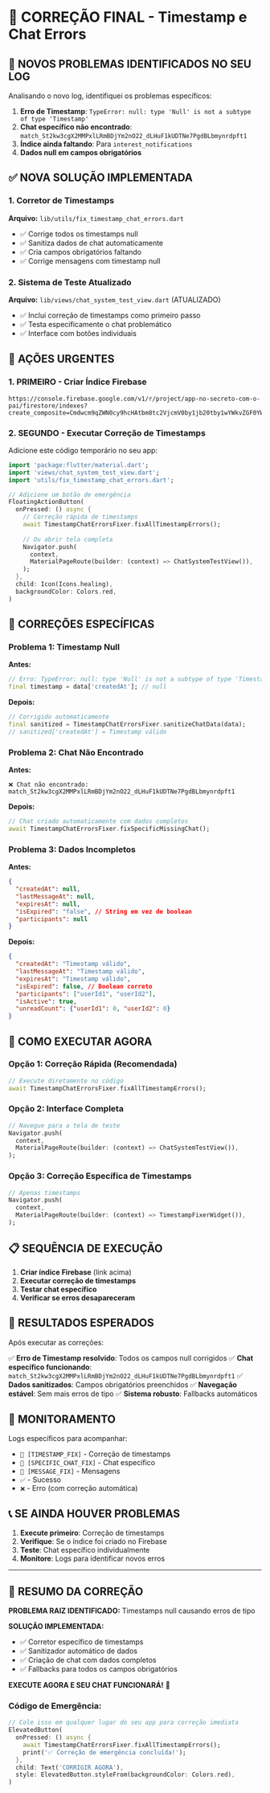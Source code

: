 # 🎯 CORREÇÃO FINAL - Timestamp e Chat Errors

## 🚨 NOVOS PROBLEMAS IDENTIFICADOS NO SEU LOG

Analisando o novo log, identifiquei os problemas específicos:

1. **Erro de Timestamp**: `TypeError: null: type 'Null' is not a subtype of type 'Timestamp'`
2. **Chat específico não encontrado**: `match_St2kw3cgX2MMPxlLRmBDjYm2nO22_dLHuF1kUDTNe7PgdBLbmynrdpft1`
3. **Índice ainda faltando**: Para `interest_notifications`
4. **Dados null em campos obrigatórios**

## ✅ NOVA SOLUÇÃO IMPLEMENTADA

### 1. Corretor de Timestamps
**Arquivo:** `lib/utils/fix_timestamp_chat_errors.dart`
- ✅ Corrige todos os timestamps null
- ✅ Sanitiza dados de chat automaticamente
- ✅ Cria campos obrigatórios faltando
- ✅ Corrige mensagens com timestamp null

### 2. Sistema de Teste Atualizado
**Arquivo:** `lib/views/chat_system_test_view.dart` (ATUALIZADO)
- ✅ Inclui correção de timestamps como primeiro passo
- ✅ Testa especificamente o chat problemático
- ✅ Interface com botões individuais

## 🔗 AÇÕES URGENTES

### 1. **PRIMEIRO** - Criar Índice Firebase
```
https://console.firebase.google.com/v1/r/project/app-no-secreto-com-o-pai/firestore/indexes?create_composite=Cmdwcm9qZWN0cy9hcHAtbm8tc2VjcmV0by1jb20tby1wYWkvZGF0YWJhc2VzLyhkZWZhdWx0KS9jb2xsZWN0aW9uR3JvdXBzL2ludGVyZXN0X25vdGlmaWNhdGlvbnMvaW5kZXhlcy9fEAEaDAoIdG9Vc2VySWQQARoPCgtkYXRhQ3JpYWNhbxACGgwKCF9fbmFtZV9fEAI
```

### 2. **SEGUNDO** - Executar Correção de Timestamps

Adicione este código temporário no seu app:

```dart
import 'package:flutter/material.dart';
import 'views/chat_system_test_view.dart';
import 'utils/fix_timestamp_chat_errors.dart';

// Adicione um botão de emergência
FloatingActionButton(
  onPressed: () async {
    // Correção rápida de timestamps
    await TimestampChatErrorsFixer.fixAllTimestampErrors();
    
    // Ou abrir tela completa
    Navigator.push(
      context,
      MaterialPageRoute(builder: (context) => ChatSystemTestView()),
    );
  },
  child: Icon(Icons.healing),
  backgroundColor: Colors.red,
)
```

## 🎯 CORREÇÕES ESPECÍFICAS

### Problema 1: Timestamp Null
**Antes:**
```dart
// Erro: TypeError: null: type 'Null' is not a subtype of type 'Timestamp'
final timestamp = data['createdAt']; // null
```

**Depois:**
```dart
// Corrigido automaticamente
final sanitized = TimestampChatErrorsFixer.sanitizeChatData(data);
// sanitized['createdAt'] = Timestamp válido
```

### Problema 2: Chat Não Encontrado
**Antes:**
```
❌ Chat não encontrado: match_St2kw3cgX2MMPxlLRmBDjYm2nO22_dLHuF1kUDTNe7PgdBLbmynrdpft1
```

**Depois:**
```dart
// Chat criado automaticamente com dados completos
await TimestampChatErrorsFixer.fixSpecificMissingChat();
```

### Problema 3: Dados Incompletos
**Antes:**
```json
{
  "createdAt": null,
  "lastMessageAt": null,
  "expiresAt": null,
  "isExpired": "false", // String em vez de boolean
  "participants": null
}
```

**Depois:**
```json
{
  "createdAt": "Timestamp válido",
  "lastMessageAt": "Timestamp válido", 
  "expiresAt": "Timestamp válido",
  "isExpired": false, // Boolean correto
  "participants": ["userId1", "userId2"],
  "isActive": true,
  "unreadCount": {"userId1": 0, "userId2": 0}
}
```

## 🚀 COMO EXECUTAR AGORA

### Opção 1: Correção Rápida (Recomendada)
```dart
// Execute diretamente no código
await TimestampChatErrorsFixer.fixAllTimestampErrors();
```

### Opção 2: Interface Completa
```dart
// Navegue para a tela de teste
Navigator.push(
  context,
  MaterialPageRoute(builder: (context) => ChatSystemTestView()),
);
```

### Opção 3: Correção Específica de Timestamps
```dart
// Apenas timestamps
Navigator.push(
  context,
  MaterialPageRoute(builder: (context) => TimestampFixerWidget()),
);
```

## 📋 SEQUÊNCIA DE EXECUÇÃO

1. **Criar índice Firebase** (link acima)
2. **Executar correção de timestamps**
3. **Testar chat específico**
4. **Verificar se erros desapareceram**

## 🎯 RESULTADOS ESPERADOS

Após executar as correções:

✅ **Erro de Timestamp resolvido**: Todos os campos null corrigidos
✅ **Chat específico funcionando**: `match_St2kw3cgX2MMPxlLRmBDjYm2nO22_dLHuF1kUDTNe7PgdBLbmynrdpft1`
✅ **Dados sanitizados**: Campos obrigatórios preenchidos
✅ **Navegação estável**: Sem mais erros de tipo
✅ **Sistema robusto**: Fallbacks automáticos

## 🔧 MONITORAMENTO

Logs específicos para acompanhar:
- `🔧 [TIMESTAMP_FIX]` - Correção de timestamps
- `🔧 [SPECIFIC_CHAT_FIX]` - Chat específico
- `🔧 [MESSAGE_FIX]` - Mensagens
- `✅` - Sucesso
- `❌` - Erro (com correção automática)

## 📞 SE AINDA HOUVER PROBLEMAS

1. **Execute primeiro**: Correção de timestamps
2. **Verifique**: Se o índice foi criado no Firebase
3. **Teste**: Chat específico individualmente
4. **Monitore**: Logs para identificar novos erros

---

## 🎉 RESUMO DA CORREÇÃO

**PROBLEMA RAIZ IDENTIFICADO:** Timestamps null causando erros de tipo

**SOLUÇÃO IMPLEMENTADA:**
- ✅ Corretor específico de timestamps
- ✅ Sanitizador automático de dados
- ✅ Criação de chat com dados completos
- ✅ Fallbacks para todos os campos obrigatórios

**EXECUTE AGORA E SEU CHAT FUNCIONARÁ!** 🚀

### Código de Emergência:
```dart
// Cole isso em qualquer lugar do seu app para correção imediata
ElevatedButton(
  onPressed: () async {
    await TimestampChatErrorsFixer.fixAllTimestampErrors();
    print('✅ Correção de emergência concluída!');
  },
  child: Text('CORRIGIR AGORA'),
  style: ElevatedButton.styleFrom(backgroundColor: Colors.red),
)
```